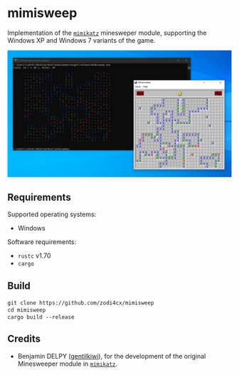 # mimisweep

Implementation of the [`mimikatz`](https://github.com/gentilkiwi/mimikatz) minesweper module, supporting the Windows XP and Windows 7 variants of the game.

![WINMINE demo](img/demo.png)

## Requirements

Supported operating systems:

- Windows

Software requirements:

- `rustc` v1.70
- `cargo`

## Build

```
git clone https://github.com/zodi4cx/mimisweep
cd mimisweep
cargo build --release
```

## Credits

- Benjamin DELPY ([gentilkiwi](https://github.com/gentilkiwi)), for the development of the original Minesweeper module in [`mimikatz`](https://github.com/gentilkiwi/mimikatz/blob/master/mimikatz/modules/kuhl_m_minesweeper.c).